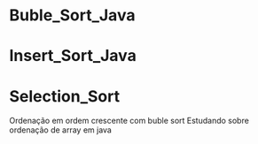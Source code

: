 # Buble_Sort_Java
# Insert_Sort_Java
# Selection_Sort
Ordenação em ordem crescente com buble sort
Estudando sobre ordenação de array em java
